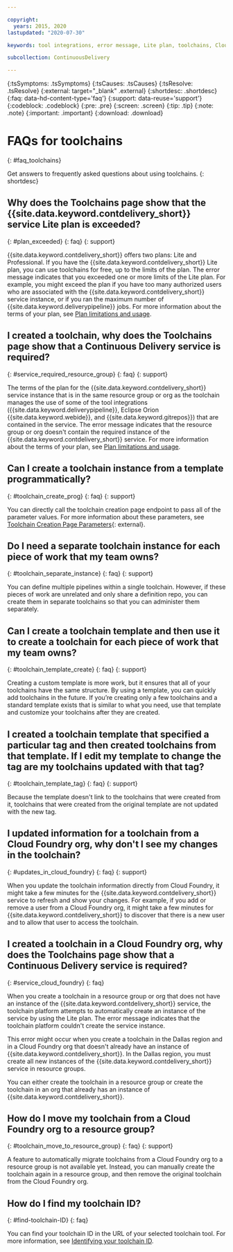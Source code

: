 ```yaml
---

copyright:
  years: 2015, 2020
lastupdated: "2020-07-30"

keywords: tool integrations, error message, Lite plan, toolchains, Cloud Foundry orgs, resource groups, IBM Cloud

subcollection: ContinuousDelivery

---
```

<!-- Common attributes used in the template are defined as follows: -->
{:tsSymptoms: .tsSymptoms}
{:tsCauses: .tsCauses}
{:tsResolve: .tsResolve}
{:external: target="_blank" .external}
{:shortdesc: .shortdesc}
{:faq: data-hd-content-type='faq'}
{:support: data-reuse='support'}
{:codeblock: .codeblock}
{:pre: .pre}
{:screen: .screen}
{:tip: .tip}
{:note: .note}
{:important: .important}
{:download: .download}

# FAQs for toolchains
{: #faq_toolchains}

Get answers to frequently asked questions about using toolchains.
{: shortdesc} 


## Why does the Toolchains page show that the {{site.data.keyword.contdelivery_short}} service Lite plan is exceeded?
{: #plan_exceeded}
{: faq}
{: support}

{{site.data.keyword.contdelivery_short}} offers two plans: Lite and Professional. If you have the {{site.data.keyword.contdelivery_short}} Lite plan, you can use toolchains for free, up to the limits of the plan. The error message indicates that you exceeded one or more limits of the Lite plan. For example, you might exceed the plan if you have too many authorized users who are associated with the {{site.data.keyword.contdelivery_short}} service instance, or if you ran the maximum number of {{site.data.keyword.deliverypipeline}} jobs. For more information about the terms of your plan, see [Plan limitations and usage](/docs/services/ContinuousDelivery?topic=ContinuousDelivery-limitations_usage).


## I created a toolchain, why does the Toolchains page show that a Continuous Delivery service is required?
{: #service_required_resource_group}
{: faq}
{: support}

The terms of the plan for the {{site.data.keyword.contdelivery_short}} service instance that is in the same resource group or org as the toolchain manages the use of some of the tool integrations ({{site.data.keyword.deliverypipeline}}, Eclipse Orion {{site.data.keyword.webide}}, and {{site.data.keyword.gitrepos}}) that are contained in the service. The error message indicates that the resource group or org doesn't contain the required instance of the {{site.data.keyword.contdelivery_short}} service. For more information about the terms of your plan, see [Plan limitations and usage](/docs/services/ContinuousDelivery?topic=ContinuousDelivery-limitations_usage).


## Can I create a toolchain instance from a template programmatically?
{: #toolchain_create_prog}
{: faq}
{: support}

You can directly call the toolchain creation page endpoint to pass all of the parameter values. For more information about these parameters, see [Toolchain Creation Page Parameters](https://github.com/open-toolchain/sdk/wiki/Toolchain-Creation-page-parameters){: external}.


## Do I need a separate toolchain instance for each piece of work that my team owns?
{: #toolchain_separate_instance}
{: faq}
{: support}

You can define multiple pipelines within a single toolchain. However, if these pieces of work are unrelated and only share a definition repo, you can create them in separate toolchains so that you can administer them separately.


## Can I create a toolchain template and then use it to create a toolchain for each piece of work that my team owns?
{: #toolchain_template_create}
{: faq}
{: support}

Creating a custom template is more work, but it ensures that all of your toolchains have the same structure. By using a template, you can quickly add toolchains in the future. If you’re creating only a few toolchains and a standard template exists that is similar to what you need, use that template and customize your toolchains after they are created.


## I created a toolchain template that specified a particular tag and then created toolchains from that template. If I edit my template to change the tag are my toolchains updated with that tag?
{: #toolchain_template_tag}
{: faq}
{: support}

Because the template doesn't link to the toolchains that were created from it, toolchains that were created from the original template are not updated with the new tag. 


## I updated information for a toolchain from a Cloud Foundry org, why don't I see my changes in the toolchain?
{: #updates_in_cloud_foundry}
{: faq}
{: support}

When you update the toolchain information directly from Cloud Foundry, it might take a few minutes for the {{site.data.keyword.contdelivery_short}} service to refresh and show your changes. For example, if you add or remove a user from a Cloud Foundry org, it might take a few minutes for {{site.data.keyword.contdelivery_short}} to discover that there is a new user and to allow that user to access the toolchain.


## I created a toolchain in a Cloud Foundry org, why does the Toolchains page show that a Continuous Delivery service is required?
{: #service_cloud_foundry}
{: faq}

When you create a toolchain in a resource group or org that does not have an instance of the {{site.data.keyword.contdelivery_short}} service, the toolchain platform attempts to automatically create an instance of the service by using the Lite plan. The error message indicates that the toolchain platform couldn't create the service instance.

This error might occur when you create a toolchain in the Dallas region and in a Cloud Foundry org that doesn't already have an instance of {{site.data.keyword.contdelivery_short}}. In the Dallas region, you must create all new instances of the {{site.data.keyword.contdelivery_short}} service in resource groups. 

You can either create the toolchain in a resource group or create the toolchain in an org that already has an instance of {{site.data.keyword.contdelivery_short}}.
  

## How do I move my toolchain from a Cloud Foundry org to a resource group?
{: #toolchain_move_to_resource_group}
{: faq}
{: support}

A feature to automatically migrate toolchains from a Cloud Foundry org to a resource group is not available yet. Instead, you can manually create the toolchain again in a resource group, and then remove the original toolchain from the Cloud Foundry org.


## How do I find my toolchain ID?
{: #find-toolchain-ID}
{: faq}

You can find your toolchain ID in the URL of your selected toolchain tool. For more information, see [Identifying your toolchain ID](/docs/ContinuousDelivery?topic=ContinuousDelivery-aggregating-multiple-sources). 
